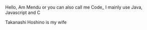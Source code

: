Hello, Am Mendu or you can also call me Code_
I mainly use Java, Javascript and C










Takanashi Hoshino is my wife
